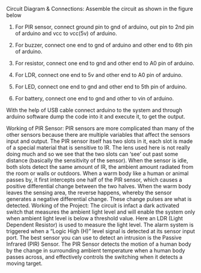 Circuit Diagram & Connections:
Assemble the circuit as shown in the figure below


1.	For PIR sensor, connect ground pin to gnd of arduino, out pin to 2nd pin of arduino and vcc to vcc(5v) of arduino.
2.	For buzzer, connect one end to gnd of arduino and other end to 6th pin of arduino.

3.	For resistor, connect one end to gnd and other end to A0 pin of arduino.

4.	For LDR, connect one end to 5v and other end to A0 pin of arduino.

5.	For LED, connect one end to gnd and other end to 5th pin of arduino.

6.	For battery, connect one end to gnd and other to vin of arduino.

With the help of USB cable connect arduino to the system and through arduino software dump the code into it and execute it, to get the output.
 
Working of PIR Sensor:
PIR sensors are more complicated than many of the other sensors because there are multiple variables that affect the sensors input and output. The PIR sensor itself has two slots in it, each slot is made of a special material that is sensitive to IR. The lens used here is not really doing much and so we see that the two slots can ‘see’ out past some distance (basically the sensitivity of the sensor). When the sensor is idle, both slots detect the same amount of IR, the ambient amount radiated from the room or walls or outdoors. When a warm body like a human or animal passes by, it first intercepts one half of the PIR sensor, which causes a positive differential change between the two halves. When the warm body leaves the sensing area, the reverse happens, whereby the sensor generates a negative differential change. These change pulses are what is detected.
Working of the Project:
The circuit is infact a dark activated switch that measures the ambient light level and will enable the system only when ambient light level is below a threshold value. Here an LDR (Light Dependent Resistor) is used to measure the light level. The alarm system is triggered when a “Logic High (H)” level signal is detected at its sensor input port. The best sensor you can use to detect an intrusion is the Passive Infrared (PIR) Sensor. The PIR Sensor detects the motion of a human body by the change in surrounding ambient temperature when a human body passes across, and effectively controls the switching when it detects a moving target.

 
